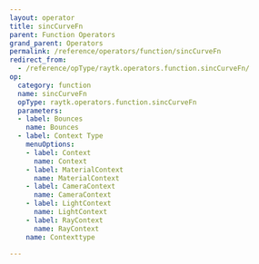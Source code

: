 ```yaml
---
layout: operator
title: sincCurveFn
parent: Function Operators
grand_parent: Operators
permalink: /reference/operators/function/sincCurveFn
redirect_from:
  - /reference/opType/raytk.operators.function.sincCurveFn/
op:
  category: function
  name: sincCurveFn
  opType: raytk.operators.function.sincCurveFn
  parameters:
  - label: Bounces
    name: Bounces
  - label: Context Type
    menuOptions:
    - label: Context
      name: Context
    - label: MaterialContext
      name: MaterialContext
    - label: CameraContext
      name: CameraContext
    - label: LightContext
      name: LightContext
    - label: RayContext
      name: RayContext
    name: Contexttype

---
```

